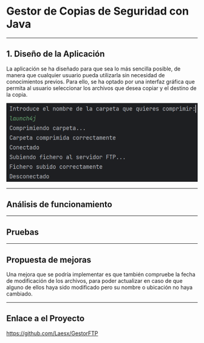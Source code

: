 # Gestor de Copias de Seguridad con Java

---

## 1. Diseño de la Aplicación
La aplicación se ha diseñado para que sea lo más sencilla posible, 
de manera que cualquier usuario pueda utilizarla sin necesidad de conocimientos previos. 
Para ello, se ha optado por una interfaz gráfica que permita al usuario seleccionar los archivos que desea copiar y el destino de la copia.

![alt text](docs/image.png)

---

## Análisis de funcionamiento



---

## Pruebas

---

## Propuesta de mejoras

Una mejora que se podría implementar es que también compruebe la fecha de modificación de los archivos, para poder actualizar en caso de que alguno de ellos haya sido modificado pero su nombre o ubicación no haya cambiado.

--- 

## Enlace a el Proyecto

https://github.com/Laesx/GestorFTP